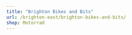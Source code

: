 ```yaml
---
title: "Brighton Bikes and Bits"
url: /brighton-east/brighton-bikes-and-bits/
shop: Motorrad
---
```

